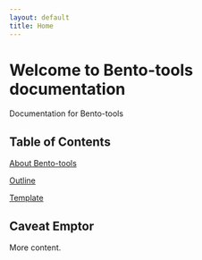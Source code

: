 ```yaml
---
layout: default
title: Home
---
```


# Welcome to Bento-tools documentation

Documentation for Bento-tools

## Table of Contents

[About Bento-tools](https://cbiit.github.io/bento-docs/about-bento-tools)

[Outline](https://cbiit.github.io/bento-docs/outline)

[Template](https://cbiit.github.io/bento-docs/template)


## Caveat Emptor
More content.

